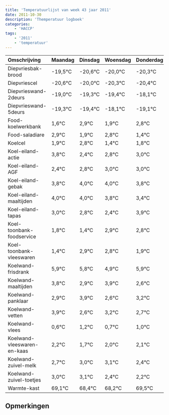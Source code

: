 ```yaml
---
title: 'Temperatuurlijst van week 43 jaar 2011'
date: 2011-10-30
description: 'Themperatuur logboek'
categories:
    - 'HACCP'
tags:
    - '2011'
    - 'temperatuur'
---
```

|Omschrijving|Maandag|Dinsdag|Woensdag|Donderdag|Vrijdag|Zaterdag|Zondag|
|:---|:---|:---|:---|:---|:---|:---|:---|
|Diepvriesbak-brood|-19,5°C|-20,6°C|-20,0°C|-20,3°C|-20,4°C|-19,1°C|-20,1°C|
|Diepvriescel|-20,6°C|-20,0°C|-20,3°C|-20,4°C|-19,1°C|-20,1°C|-19,2°C|
|Diepvrieswand-2deurs|-19,0°C|-19,3°C|-19,4°C|-18,1°C|-19,1°C|-18,2°C|-19,6°C|
|Diepvrieswand-5deurs|-19,3°C|-19,4°C|-18,1°C|-19,1°C|-18,2°C|-19,6°C|-19,2°C|
|Food-koelwerkbank|1,6°C|2,9°C|1,9°C|2,8°C|1,4°C|1,8°C|2,0°C|
|Food-saladiare|2,9°C|1,9°C|2,8°C|1,4°C|1,8°C|2,0°C|2,0°C|
|Koelcel|1,9°C|2,8°C|1,4°C|1,8°C|2,0°C|2,0°C|1,8°C|
|Koel-eiland-actie|3,8°C|2,4°C|2,8°C|3,0°C|3,0°C|2,8°C|2,4°C|
|Koel-eiland-AGF|2,4°C|2,8°C|3,0°C|3,0°C|2,8°C|2,4°C|3,9°C|
|Koel-eiland-gebak|3,8°C|4,0°C|4,0°C|3,8°C|3,4°C|4,9°C|4,8°C|
|Koel-eiland-maaltijden|4,0°C|4,0°C|3,8°C|3,4°C|4,9°C|4,8°C|3,9°C|
|Koel-eiland-tapas|3,0°C|2,8°C|2,4°C|3,9°C|3,8°C|2,9°C|3,9°C|
|Koel-toonbank-foodservice|1,8°C|1,4°C|2,9°C|2,8°C|1,9°C|2,9°C|1,6°C|
|Koel-toonbank-vleeswaren|1,4°C|2,9°C|2,8°C|1,9°C|2,9°C|1,6°C|2,2°C|
|Koelwand-frisdrank|5,9°C|5,8°C|4,9°C|5,9°C|4,6°C|5,2°C|4,7°C|
|Koelwand-maaltijden|3,8°C|2,9°C|3,9°C|2,6°C|3,2°C|2,7°C|3,0°C|
|Koelwand-panklaar|2,9°C|3,9°C|2,6°C|3,2°C|2,7°C|3,0°C|3,1°C|
|Koelwand-vetten|3,9°C|2,6°C|3,2°C|2,7°C|3,0°C|3,1°C|2,4°C|
|Koelwand-vlees|0,6°C|1,2°C|0,7°C|1,0°C|1,1°C|0,4°C|0,2°C|
|Koelwand-vleeswaren-en-kaas|2,2°C|1,7°C|2,0°C|2,1°C|1,4°C|1,2°C|2,5°C|
|Koelwand-zuivel-melk|2,7°C|3,0°C|3,1°C|2,4°C|2,2°C|3,5°C|3,0°C|
|Koelwand-zuivel-toetjes|3,0°C|3,1°C|2,4°C|2,2°C|3,5°C|3,0°C|2,3°C|
|Warmte-kast|69,1°C|68,4°C|68,2°C|69,5°C|69,0°C|68,3°C|69,4°C|

## Opmerkingen


